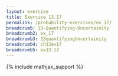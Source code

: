 ```yaml
---
layout: exercise
title: Exercise 13.17
permalink: /probability-exercises/ex_17/
breadcrumb: 13-Quantifying-Uncertainity
breadcrumb2: ex_17
breadcrumb3: 13quantifyingUncertainity
breadcrumb4: ch13ex17
breadcrumb5: ex13.17
---
```


{% include mathjax_support %}

